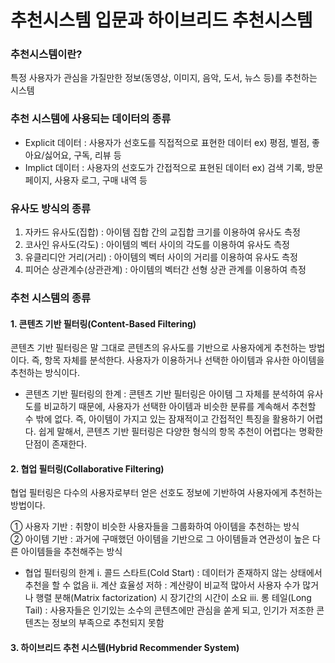 # 추천시스템 입문과 하이브리드 추천시스템

### 추천시스템이란?
특정 사용자가 관심을 가질만한 정보(동영상, 이미지, 음악, 도서, 뉴스 등)를 추천하는 시스템

### 추천 시스템에 사용되는 데이터의 종류
- Explicit 데이터 : 사용자가 선호도를 직접적으로 표현한 데이터 ex) 평점, 별점, 좋아요/싫어요, 구독, 리뷰 등
- Implict 데이터 : 사용자의 선호도가 간접적으로 표현된 데이터 ex) 검색 기록, 방문 페이지, 사용자 로그, 구매 내역 등

### 유사도 방식의 종류
1. 자카드 유사도(집합) : 아이템 집합 간의 교집합 크기를 이용하여 유사도 측정
2. 코사인 유사도(각도) :	아이템의 벡터 사이의 각도를 이용하여 유사도 측정
3. 유클리디안 거리(거리) : 아이템의 벡터 사이의 거리를 이용하여 유사도 측정
4. 피어슨 상관계수(상관관계) : 아이템의 벡터간 선형 상관 관계를 이용하여 측정

### 추천 시스템의 종류
#### 1. 콘텐츠 기반 필터링(Content-Based Filtering)
콘텐츠 기반 필터링은 말 그대로 콘텐츠의 유사도를 기반으로 사용자에게 추천하는 방법이다. 즉, 항목 자체를 분석한다. 사용자가 이용하거나 선택한 아이템과 유사한 아이템을 추천하는 방식이다.

- 콘텐츠 기반 필터링의 한계 : 콘텐츠 기반 필터링은 아이템 그 자체를 분석하여 유사도를 비교하기 때문에, 사용자가 선택한 아이템과 비슷한 분류를 계속해서 추천할 수 밖에 없다. 즉, 아이템이 가지고 있는 잠재적이고 간접적인 특징을 활용하기 어렵다. 쉽게 말해서, 콘텐츠 기반 필터링은 다양한 형식의 항목 추천이 어렵다는 명확한 단점이 존재한다.

#### 2. 협업 필터링(Collaborative Filtering) 
협업 필터링은 다수의 사용자로부터 얻은 선호도 정보에 기반하여 사용자에게 추천하는 방법이다.

① 사용자 기반 : 취향이 비슷한 사용자들을 그룹화하여 아이템을 추천하는 방식\
② 아이템 기반 : 과거에 구매했던 아이템을 기반으로 그 아이템들과 연관성이 높은 다른 아이템들을 추천해주는 방식
 
- 협업 필터링의 한계
i. 콜드 스타트(Cold Start) : 데이터가 존재하지 않는 상태에서 추천을 할 수 없음
ii. 계산 효율성 저하 : 계산량이 비교적 많아서 사용자 수가 많거나 행렬 분해(Matrix factorization) 시 장기간의 시간이 소요
iii. 롱 테일(Long Tail) : 사용자들은 인기있는 소수의 콘텐츠에만 관심을 쏟게 되고, 인기가 저조한 콘텐츠는 정보의 부족으로 추천되지 못함

#### 3. 하이브리드 추천 시스템(Hybrid Recommender System)


